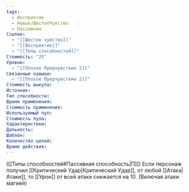 ```yaml
---
tags:
  - Восприятие
  - Навык/ШестоеЧувство
  - Пассивная
Ссылки:
  - "[[Шестое чувство]]"
  - "[[Восприятие]]"
  - "[[Типы способностей]]"
Стоимость: "25"
Уровни:
  - "[[Плохое Предчувствие 2]]"
Связанные навыки:
  - "[[Плохое Предчувствие 2]]"
Стоимость выкупа:
Источник:
Тип способности:
Время применения:
Стоимость применения:
Используемый пул:
Стоимость пула:
Характеристики:
Дальность:
Шаблон:
Количество целей:
Время действия:
---
```

([[Типы способностей#Пассивная способность|П]]) Если персонаж получил [[Критический Удар|Критический Удар]], от любой [[Атака|Атаки]], то [[Урон]] от всей атаки снижается на 10. (Включая атаки магией)